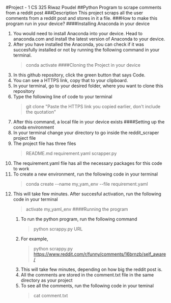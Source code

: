 #Project - 1 CS 325 Riwaz Poudel
##Python Program to scrape comments from a reddit post
###Description
This project scraps all the user comments from a reddit post and stores in it a file.
###How to make this program run in your device?
####Installing Anaconda in your device
1. You would need to install Anaconda into your device. Head to anaconda.com and install the latest version of Anaconda to your device.
2. After you have installed the Anaconda, you can check if it was succesfully installed or not by running the following command in your terminal.
   >conda activate
####Cloning the Project in your device
1. In this github repository, click the green button that says Code.
2. You can see a HTTPS link, copy that to your clipboard.
3. In your terminal, go to your desired folder, where you want to clone this repository
4. Type the following line of code to your terminal
   >git clone "Paste the HTTPS link you copied earlier, don't include the quotation"
5. After this command, a local file in your device exists
####Setting up the conda environment
1. In your terminal change your directory to go inside the reddit_scraper project file
2. The project file has three files
   >README.md
   >requirement.yaml
   >scrapper.py
3. The requirement.yaml file has all the necessary packages for this code to work
4. To create a new environment, run the following code in your terminal
   >conda create --name my_yam_env --file requirement.yaml
5. This will take few minutes. After succesful activation, run the following code in your terminal
   >activate my_yaml_env
####Running the program
   1. To run the python program, run the following command
      >python scrappy.py URL
   2. For example,
      >python scrappy.py https://www.reddit.com/r/funny/comments/16brnzb/self_aware/
   3. This will take few minutes, depending on how big the reddit post is.
   4. All the comments are stored in the comment.txt file in the same directory as your project
   5. To see all the comments, run the following code in your teminal
      >cat comment.txt
   
